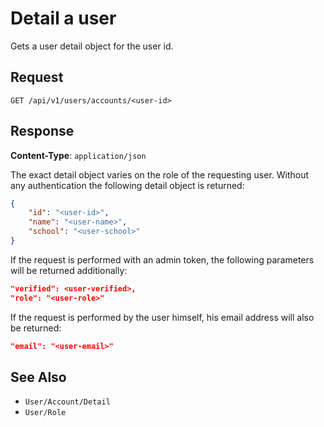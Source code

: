 # Detail a user

Gets a user detail object for the user id.

## Request

    GET /api/v1/users/accounts/<user-id>

## Response

**Content-Type**: `application/json`

The exact detail object varies on the role of the requesting user. Without any authentication the following detail object is returned:

```json
{
    "id": "<user-id>",
    "name": "<user-name>",
    "school": "<user-school>"
}
```

If the request is performed with an admin token, the following parameters will be returned additionally:

```json
"verified": <user-verified>,
"role": "<user-role>"
```

If the request is performed by the user himself, his email address will also be returned:

```json
"email": "<user-email>"
```

## See Also

* ``User/Account/Detail``
* ``User/Role``
